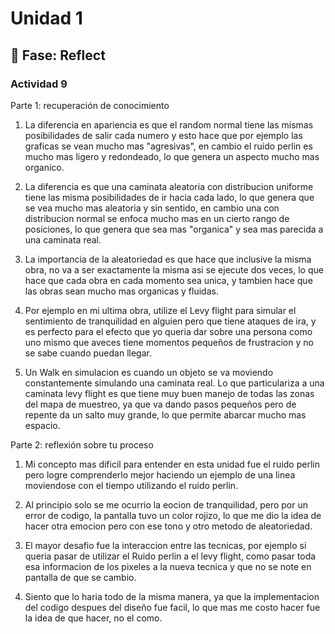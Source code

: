 # Unidad 1

## 🤔 Fase: Reflect

### Actividad 9

Parte 1: recuperación de conocimiento

1. La diferencia en apariencia es que el random normal tiene las mismas posibilidades de salir cada numero y esto hace que por ejemplo las graficas se vean mucho mas "agresivas", en cambio el ruido perlin es mucho mas ligero y redondeado, lo que genera un aspecto mucho mas organico.

2. La diferencia es que una caminata aleatoria con distribucion uniforme tiene las misma posibilidades de ir hacia cada lado, lo que genera que se vea mucho mas aleatoria y sin sentido, en cambio una con distribucion normal se enfoca mucho mas en un cierto rango de posiciones, lo que genera que sea mas "organica" y sea mas parecida a una caminata real.

3. La importancia de la aleatoriedad es que hace que inclusive la misma obra, no va a ser exactamente la misma asi se ejecute dos veces, lo que hace que cada obra en cada momento sea unica, y tambien hace que las obras sean mucho mas organicas y fluidas.

4. Por ejemplo en mi ultima obra, utilize el Levy flight para simular el sentimiento de tranquilidad en alguien pero que tiene ataques de ira, y es perfecto para el efecto que yo queria dar sobre una persona como uno mismo que aveces tiene momentos pequeños de frustracion y no se sabe cuando puedan llegar.

5. Un Walk en simulacion es cuando un objeto se va moviendo constantemente simulando una caminata real.
   Lo que particulariza a una caminata levy flight es que tiene muy buen manejo de todas las zonas del mapa de muestreo, ya que va dando pasos pequeños pero de repente da un salto muy grande, lo que permite abarcar mucho mas espacio.

Parte 2: reflexión sobre tu proceso

1. Mi concepto mas dificil para entender en esta unidad fue el ruido perlin pero logre comprenderlo mejor haciendo un ejemplo de una linea moviendose con el tiempo utilizando el ruido perlin.

2. Al principio solo se me ocurrio la eocion de tranquilidad, pero por un error de codigo, la pantalla tuvo un color rojizo, lo que me dio la idea de hacer otra emocion pero con ese tono y otro metodo de aleatoriedad.

3. El mayor desafio fue la interaccion entre las tecnicas, por ejemplo si queria pasar de utilizar el Ruido perlin a el levy flight, como pasar toda esa informacion de los pixeles a la nueva tecnica y que no se note en pantalla de que se cambio.

4. Siento que lo haria todo de la misma manera, ya que la implementacion del codigo despues del diseño fue facil, lo que mas me costo hacer fue la idea de que hacer, no el como.

